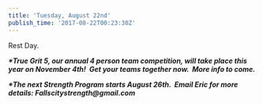 ```yaml
---
title: 'Tuesday, August 22nd'
publish_time: '2017-08-22T00:23:30Z'
---
```


Rest Day.

***\*True Grit 5, our annual 4 person team competition, will take place
this year on November 4th!  Get your teams together now.  More info to
come.***

***\*The next Strength Program starts August 26th.  Email Eric for more
details: Fallscitystrength\@gmail.com***
